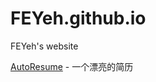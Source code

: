 # FEYeh.github.io
FEYeh's website

[AutoResume](https://feyeh.github.io/AutoResume/resume1.html) - 一个漂亮的简历